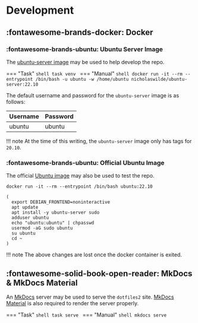 # Development

## :fontawesome-brands-docker: Docker

### :fontawesome-brands-ubuntu: Ubuntu Server Image

The [ubuntu-server image][1] may be used to help develop the repo.

=== "Task"
    ```shell
    task venv
    ```
=== "Manual"
    ```shell
    docker run -it --rm --entrypoint /bin/bash -u ubuntu -w /home/ubuntu nicholaswilde/ubuntu-server:22.10
    ```

The default username and password for the `ubuntu-server` image is as follows:

| Username  | Password  |
|-----------|-----------|
| ubuntu    | ubuntu    |

!!! note
    At the time of this writing, the `ubuntu-server` image only has tags for `20.10`.  

### :fontawesome-brands-ubuntu: Official Ubuntu Image

The official [Ubuntu image][3] may also be used to test the repo.

```shell
docker run -it --rm --entrypoint /bin/bash ubuntu:22.10
```

```shell title="From inside Docker"
(
  export DEBIAN_FRONTEND=noninteractive
  apt update
  apt install -y ubuntu-server sudo
  adduser ubuntu
  echo "ubuntu:ubuntu" | chpasswd
  usermod -aG sudo ubuntu
  su ubuntu
  cd ~
)
```

!!! note
    The above changes are lost once the docker container is exited.

## :fontawesome-solid-book-open-reader: MkDocs & MkDocs Material

An [MkDocs][2] server may be used to serve the `dotfiles2` site. [MkDocs Material][3] is also required to render the server
properly.

=== "Task"
    ```shell
    task serve
    ```
=== "Manual"
    ```shell
    mkdocs serve
    ```

[1]: https://hub.docker.com/r/nicholaswilde/ubuntu-server/tags
[2]: https://www.mkdocs.org/
[3]: https://squidfunk.github.io/mkdocs-material/
